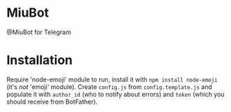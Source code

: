 # MiuBot
@MiuBot for Telegram

# Installation
Require 'node-emoji' module to run, install it with `npm install node-emoji` (it's _not_ 'emoji' module).
Create `config.js` from `config.template.js` and populate it with
`author_id` (who to notify about errors) and `token` (which you should receive from BotFather).

